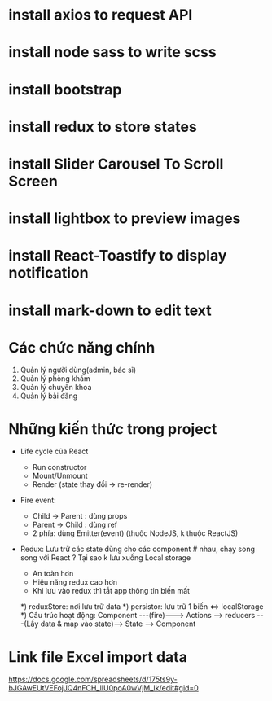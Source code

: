 # install axios to request API
# install node sass to write scss
# install bootstrap
# install redux to store states
# install Slider Carousel To Scroll Screen
# install lightbox to preview images
# install React-Toastify to display notification
# install mark-down to edit text

# Các chức năng chính
1. Quản lý người dùng(admin, bác sĩ)
2. Quản lý phòng khám
3. Quản lý chuyên khoa
4. Quản lý bài đăng

# Những kiến thức trong project
- Life cycle của React 
    + Run constructor
    + Mount/Unmount
    + Render (state thay đổi -> re-render)

- Fire event:
    + Child -> Parent : dùng props
    + Parent -> Child : dùng ref
    + 2 phía: dùng Emitter(event) (thuộc NodeJS, k thuộc ReactJS)

- Redux: Lưu trữ các state dùng cho các component # nhau, chạy song song với React
? Tại sao k lưu xuống Local storage
    + An toàn hơn
    + Hiệu năng redux cao hơn
    + Khi lưu vào redux thì tắt app thông tin biến mất
    
    *) reduxStore: nơi lưu trữ data
    *) persistor: lưu trữ 1 biến <=> localStorage
    *) Cấu trúc hoạt động:
    Component ---(fire)---> Actions --> reducers ---(Lấy data & map vào state)--> State --> Component

# Link file Excel import data
https://docs.google.com/spreadsheets/d/175ts9y-bJGAwEUtVEFojJQ4nFCH_lIU0poA0wVjM_lk/edit#gid=0